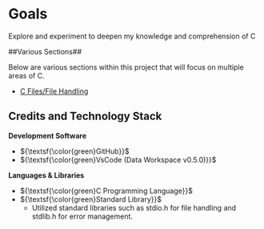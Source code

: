 # Goals
Explore and experiment to deepen my knowledge and comprehension of C


##Various Sections##

Below are various sections within this project that will focus on multiple areas of C.
- [C Files/File Handling]([C-Coding-Testing/tree/main](https://github.com/aweyandt/C-Coding-Testing/blob/main/C%20%20Files/File%20Handling/README.md))


## Credits and Technology Stack
**Development Software**
- ${\textsf{\color{green}GitHub}}$
- ${\textsf{\color{green}VsCode (Data Workspace v0.5.0)}}$

**Languages & Libraries**
 - ${\textsf{\color{green}C Programming Language}}$
 - ${\textsf{\color{green}Standard Library}}$
    - Utilized standard libraries such as stdio.h for file handling and stdlib.h for error management.


